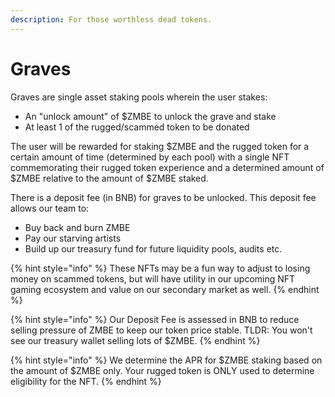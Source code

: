 ```yaml
---
description: For those worthless dead tokens.
---
```


# Graves

Graves are single asset staking pools wherein the user stakes:

* An "unlock amount" of $ZMBE to unlock the grave and stake
* At least 1 of the rugged/scammed token to be donated

The user will be rewarded for staking $ZMBE and the rugged token for a certain amount of time \(determined by each pool\) with a single NFT commemorating their rugged token experience and a determined amount of $ZMBE relative to the amount of $ZMBE staked.

There is a deposit fee \(in BNB\) for graves to be unlocked. This deposit fee allows our team to:

* Buy back and burn ZMBE
* Pay our starving artists
* Build up our treasury fund for future liquidity pools, audits etc. 

{% hint style="info" %}
These NFTs may be a fun way to adjust to losing money on scammed tokens, but will have utility in our upcoming NFT gaming ecosystem and value on our secondary market as well. 
{% endhint %}

{% hint style="info" %}
Our Deposit Fee is assessed in BNB to reduce selling pressure of ZMBE to keep our token price stable. TLDR: You won't see our treasury wallet selling lots of $ZMBE.
{% endhint %}

{% hint style="info" %}
We determine the APR for $ZMBE staking based on the amount of $ZMBE only. Your rugged token is ONLY used to determine eligibility for the NFT.
{% endhint %}

